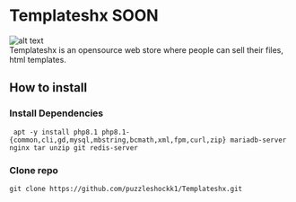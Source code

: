 # Templateshx SOON
![alt text](https://img.shields.io/github/directory-file-count/puzzleshockk1/templateXZ?style=flat-square)<br /> 
Templateshx is an opensource web store where people can sell their files, html templates.

## How to install
### Install Dependencies 
```
 apt -y install php8.1 php8.1-{common,cli,gd,mysql,mbstring,bcmath,xml,fpm,curl,zip} mariadb-server nginx tar unzip git redis-server
```

### Clone repo
```
git clone https://github.com/puzzleshockk1/Templateshx.git 
```
